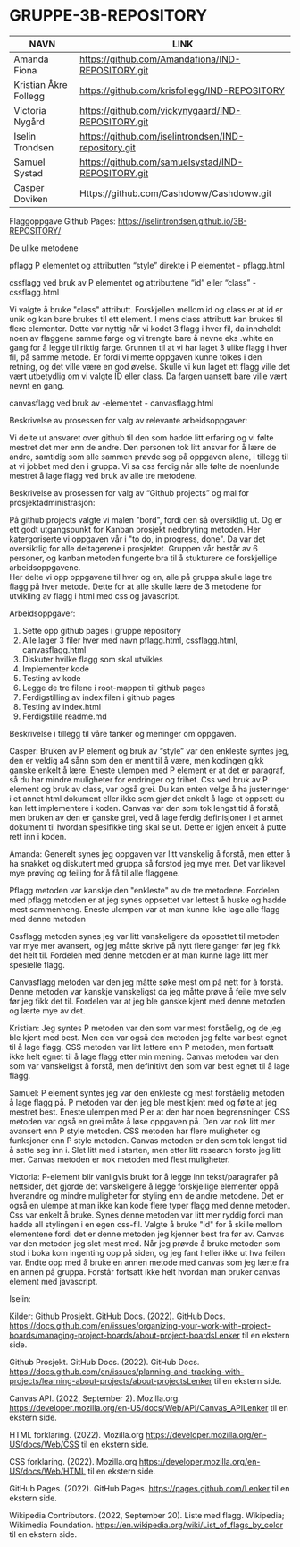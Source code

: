 # GRUPPE-3B-REPOSITORY
|NAVN|LINK|
|----|----|
|Amanda Fiona|https://github.com/Amandafiona/IND-REPOSITORY.git|
|Kristian Åkre Follegg|https://github.com/krisfollegg/IND-REPOSITORY|
|Victoria Nygård|https://github.com/vickynygaard/IND-REPOSITORY.git|
|Iselin Trondsen|https://github.com/iselintrondsen/IND-repository.git|
|Samuel Systad|https://github.com/samuelsystad/IND-REPOSITORY.git|
|Casper Doviken|Https://github.com/Cashdoww/Cashdoww.git|
  

Flaggoppgave Github Pages: 
https://iselintrondsen.github.io/3B-REPOSITORY/


De ulike metodene 

pflagg P elementet og attributten “style” direkte i P elementet - pflagg.html 

cssflagg ved bruk av P elementet og attributtene “id” eller “class” -  cssflagg.html

Vi valgte å bruke "class" attributt. Forskjellen mellom id og class er at id er unik og kan bare brukes til ett element. I mens class attributt kan brukes til flere elementer. Dette var nyttig når vi kodet 3 flagg i hver fil, da inneholdt noen av flaggene samme farge og vi trengte bare å nevne eks .white en gang for å legge til riktig farge. Grunnen til at vi har laget 3 ulike flagg i hver fil, på samme metode. Er fordi vi mente oppgaven kunne tolkes i den retning, og det ville være en god øvelse. Skulle vi kun laget ett flagg ville det vært utbetydlig om vi valgte ID eller class. Da fargen uansett bare ville vært nevnt en gang. 

canvasflagg ved bruk av <canvas>-elementet - canvasflagg.html


  

Beskrivelse av prosessen for valg av relevante arbeidsoppgaver:

Vi delte ut ansvaret over github til den som hadde litt erfaring og vi følte mestret det mer enn de andre. Den personen tok litt ansvar for å lære de andre, samtidig som alle sammen prøvde seg på oppgaven alene, i tillegg til at vi jobbet med den i gruppa. Vi sa oss ferdig når alle følte de noenlunde mestret å lage flagg ved bruk av alle tre metodene.
  
  
Beskrivelse av prosessen for valg av “Github projects” og mal for prosjektadministrasjon:
  
På github projects valgte vi malen "bord", fordi den så oversiktlig ut. Og er ett godt utgangspunkt for Kanban prosjekt nedbryting metoden. Her katergoriserte vi oppgaven vår i "to do, in progress, done". Da var det oversiktlig for alle deltagerene i prosjektet. Gruppen vår består av 6 personer, og kanban metoden fungerte bra til å stukturere de forskjellige arbeidsoppgavene.   
Her delte vi opp oppgavene til hver og en, alle på gruppa skulle lage tre flagg på hver metode. Dette for at alle skulle lære de 3 metodene for utvikling av flagg i html med css og javascript.  

 Arbeidsoppgaver:
 1. Sette opp github pages i gruppe repository
 2. Alle lager 3 filer hver med navn pflagg.html, cssflagg.html, canvasflagg.html
 3. Diskuter hvilke flagg som skal utvikles
 4. Implementer kode
 5. Testing av kode 
 6. Legge de tre filene i root-mappen til github pages
 7. Ferdigstilling av index filen i github pages 
 8. Testing av index.html
 10. Ferdigstille readme.md 
 


  
Beskrivelse i tillegg til våre tanker og meninger om oppgaven.
  
Casper: Bruken av P element og bruk av “style” var den enkleste syntes jeg, den er veldig a4 sånn som den er ment til å være, men kodingen gikk ganske enkelt å lære. Eneste ulempen med P element er at det er paragraf, så du har mindre muligheter for endringer og frihet. Css ved bruk av P element og bruk av class, var også grei. Du kan enten velge å ha justeringer i et annet html dokument eller ikke som gjør det enkelt å lage et oppsett du kan lett implementere i koden. Canvas var den som tok lengst tid å forstå, men bruken av den er ganske grei, ved å lage ferdig definisjoner i et annet dokument til hvordan spesifikke ting skal se ut. Dette er igjen enkelt å putte rett inn i koden. 


Amanda: Generelt synes jeg oppgaven var litt vanskelig å forstå, men etter å ha snakket og diskutert med gruppa så forstod jeg mye mer. Det var likevel mye prøving og feiling for å få til alle flaggene.
  
Pflagg metoden var kanskje den "enkleste" av de tre metodene. Fordelen med pflagg metoden er at jeg synes oppsettet var lettest å huske og hadde mest sammenheng. Eneste ulempen var at man kunne ikke lage alle flagg med denne metoden 
  
Cssflagg metoden synes jeg var litt vanskeligere da oppsettet til metoden var mye mer avansert, og jeg måtte skrive på nytt flere ganger før jeg fikk det helt til. Fordelen med denne metoden er at man kunne lage litt mer spesielle flagg. 
  
Canvasflagg metoden var den jeg måtte søke mest om på nett for å forstå. Denne metoden var kanskje vanskeligst da jeg måtte prøve å feile mye selv før jeg fikk det til. Fordelen var at jeg ble ganske kjent med denne metoden og lærte mye av det.


Kristian: Jeg syntes P metoden var den som var mest forståelig, og de jeg ble kjent med best. Men den var også den metoden jeg følte var best egnet til å lage flagg. CSS metoden var litt lettere enn P metoden, men fortsatt ikke helt egnet til å lage flagg etter min mening. Canvas metoden var den som var vanskeligst å forstå, men definitivt den som var best egnet til å lage flagg.


Samuel: P element syntes jeg var den enkleste og mest forståelig metoden å lage flagg på. P metoden var den jeg ble mest kjent med og følte at jeg mestret best. Eneste ulempen med P er at den har noen begrensninger. CSS metoden var også en grei måte å løse oppgaven på. Den var nok litt mer avansert enn P style metoden. CSS metoden har flere muligheter og funksjoner enn P style metoden. Canvas metoden er den som tok lengst tid å sette seg inn i. Slet litt med i starten, men etter litt research forsto jeg litt mer. Canvas metoden er nok metoden med flest muligheter.


Victoria:
P-element blir vanligvis brukt for å legge inn tekst/paragrafer på nettsider, det gjorde det vanskeligere å legge forskjellige elementer oppå hverandre og mindre muligheter for styling enn de andre metodene. Det er også en ulempe at man ikke kan kode flere typer flagg med denne metoden.
Css var enkelt å bruke. Synes denne metoden var litt mer ryddig fordi man hadde all stylingen i en egen css-fil. Valgte å bruke "id" for å skille mellom elementene fordi det er denne metoden jeg kjenner best fra før av. 
Canvas var den metoden jeg slet mest med. Når jeg prøvde å bruke metoden som stod i boka kom ingenting opp på siden, og jeg fant heller ikke ut hva feilen var. Endte opp med å bruke en annen metode med canvas som jeg lærte fra en annen på gruppa. Forstår fortsatt ikke helt hvordan man bruker canvas element med javascript.

Iselin:
 
  
  
  
Kilder:
Github Prosjekt. GitHub Docs. (2022). GitHub Docs. https://docs.github.com/en/issues/organizing-your-work-with-project-boards/managing-project-boards/about-project-boardsLenker til en ekstern side. 

Github Prosjekt. GitHub Docs. (2022). GitHub Docs. https://docs.github.com/en/issues/planning-and-tracking-with-projects/learning-about-projects/about-projectsLenker til en ekstern side. 

Canvas API. (2022, September 2). Mozilla.org. https://developer.mozilla.org/en-US/docs/Web/API/Canvas_APILenker til en ekstern side.
  
HTML forklaring. (2022). Mozilla.org https://developer.mozilla.org/en-US/docs/Web/CSS til en ekstern side.
  
CSS forklaring. (2022). Mozilla.org https://developer.mozilla.org/en-US/docs/Web/HTML til en ekstern side. 

GitHub Pages. (2022). GitHub Pages. https://pages.github.com/Lenker til en ekstern side. 

Wikipedia Contributors. (2022, September 20). Liste med flagg. Wikipedia; Wikimedia Foundation. https://en.wikipedia.org/wiki/List_of_flags_by_color til en ekstern side. 



